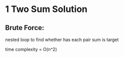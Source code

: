# 1 Two Sum Solution

## Brute Force:
nested loop to find whether has each pair sum is target

time complexity = O(n^2)
